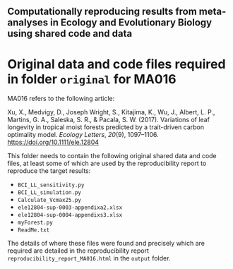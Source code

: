 ## Computationally reproducing results from meta-analyses in Ecology and Evolutionary Biology using shared code and data

# Original data and code files required in folder `original` for MA016

MA016 refers to the following article:

Xu, X., Medvigy, D., Joseph Wright, S., Kitajima, K., Wu, J., Albert, L. P., Martins, G. A., Saleska, S. R., & Pacala, S. W. (2017). Variations of leaf longevity in tropical moist forests predicted by a trait-driven carbon optimality model. _Ecology Letters_, _20_(9), 1097–1106. https://doi.org/10.1111/ele.12804

This folder needs to contain the following original shared data and code files, at least some of which are used by the reproducibility report to reproduce the target results:

- `BCI_LL_sensitivity.py`
- `BCI_LL_simulation.py`
- `Calculate_Vcmax25.py`
- `ele12804-sup-0003-appendixa2.xlsx`
- `ele12804-sup-0004-appendixs3.xlsx`
- `myForest.py`
- `ReadMe.txt`

The details of where these files were found and precisely which are required are detailed in the reproducibility report `reproducibility_report_MA016.html` in the `output` folder.

